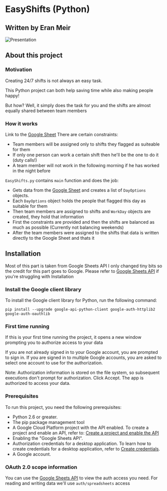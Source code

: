 #  EasyShifts (Python)
##  Written by Eran Meir    

![Presentation](https://github.com/Eran-Meir/EasyShifts/blob/main/EasyShifts.gif)

## About this project
### Motivation
Creating 24/7 shifts is not always an easy task.

This Python project can both help saving time while also making people happy!

But how? Well, it simply does the task for you and the shifts are almost equally shared between team members

### How it works
Link to the [Google Sheet](https://docs.google.com/spreadsheets/d/1zfobZu4-Od4jCZ-nAjwq9klL_FwPMAgsVky5qRFbIZY/edit#gid=2082132115)
There are certain constraints:
- Team members will be assigned only to shifts they flagged as suiteable for them
- If only one person can work a certain shift then he'll be the one to do it (duty calls!)
- A team member will not work in the following morning if he has worked in the night before

```EasyShifts.py``` contains ```main``` function and does the job:
- Gets data from the [Google Sheet](https://docs.google.com/spreadsheets/d/1zfobZu4-Od4jCZ-nAjwq9klL_FwPMAgsVky5qRFbIZY/edit#gid=2082132115) and creates a list of ```DayOptions``` objects.
- Each ```DayOptions``` object holds the people that flagged this day as suitable for them
- Then team members are assigned to shifts and ```WorkDay``` objects are created, they hold that information
- First the constraints are provided and then the shifts are balanced as much as possible (Currently not balancing weekends)
- After the team members were assigned to the shifts that data is written directly to the Google Sheet and thats it

## Installation
Most of this part is taken from Google Sheets API I only changed tiny bits so the credit for this part goes to Google.
Please refer to [Google Sheets API](https://developers.google.com/sheets/api/quickstart/python) if you're struggling with Installation

### Install the Google client library
To install the Google client library for Python, run the following command:
```
pip install --upgrade google-api-python-client google-auth-httplib2 google-auth-oauthlib
```

### First time running
If this is your first time running the project, it opens a new window prompting you to authorize access to your data

If you are not already signed in to your Google account, you are prompted to sign in. If you are signed in to multiple Google accounts, you are asked to select one account to use for the authorization.

Note: Authorization information is stored on the file system, so subsequent executions don't prompt for authorization.
Click Accept. The app is authorized to access your data.

### Prerequisites
To run this project, you need the following prerequisites:

- Python 2.6 or greater.
- The pip package management tool
- A Google Cloud Platform project with the API enabled. To create a project and enable an API, refer to: [Create a project and enable the API](https://developers.google.com/workspace/guides/create-project)
- Enabling the "Google Sheets API".
- Authorization credentials for a desktop application. To learn how to create credentials for a desktop application, refer to [Create credentials](https://developers.google.com/workspace/guides/create-credentials).
- A Google account.

### OAuth 2.0 scope information
You can use the [Google Sheets API](https://developers.google.com/sheets/api/guides/authorizing) to view the auth access you need.
For reading and writing data we'll use ```auth/spreadsheets``` access
